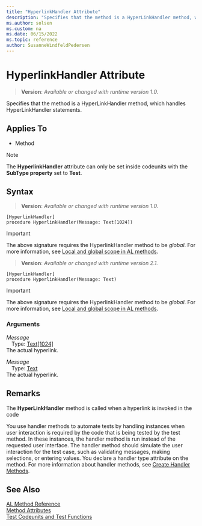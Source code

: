 ```yaml
---
title: "HyperlinkHandler Attribute"
description: "Specifies that the method is a HyperLinkHandler method, which handles HyperLinkHandler statements."
ms.author: solsen
ms.custom: na
ms.date: 06/15/2022
ms.topic: reference
author: SusanneWindfeldPedersen
---
```

[//]: # (START>DO_NOT_EDIT)
[//]: # (IMPORTANT:Do not edit any of the content between here and the END>DO_NOT_EDIT.)
[//]: # (Any modifications should be made in the .xml files in the ModernDev repo.)

# HyperlinkHandler Attribute
> **Version**: _Available or changed with runtime version 1.0._

Specifies that the method is a HyperLinkHandler method, which handles HyperLinkHandler statements.


## Applies To

- Method

> [!NOTE]
> The **HyperlinkHandler** attribute can only be set inside codeunits with the **SubType property** set to **Test**.

## Syntax


> **Version**: _Available or changed with runtime version 1.0._
```AL
[HyperlinkHandler]
procedure HyperlinkHandler(Message: Text[1024])
```
> [!IMPORTANT]
> The above signature requires the HyperlinkHandler method to be *global*. For more information, see [Local and global scope in AL methods](../devenv-al-methods.md%23local-and-global-scope).

> **Version**: _Available or changed with runtime version 2.1._
```AL
[HyperlinkHandler]
procedure HyperlinkHandler(Message: Text)
```
> [!IMPORTANT]
> The above signature requires the HyperlinkHandler method to be *global*. For more information, see [Local and global scope in AL methods](../devenv-al-methods.md%23local-and-global-scope).

### Arguments
*Message*  
&emsp;Type: [Text[1024]](../methods-auto/text/text-data-type.md)  
The actual hyperlink.  

*Message*  
&emsp;Type: [Text](../methods-auto/text/text-data-type.md)  
The actual hyperlink.  

[//]: # (IMPORTANT: END>DO_NOT_EDIT)

## Remarks

The **HyperLinkHandler** method is called when a hyperlink is invoked in the code

You use handler methods to automate tests by handling instances when user interaction is required by the code that is being tested by the test method. In these instances, the handler method is run instead of the requested user interface. The handler method should simulate the user interaction for the test case, such as validating messages, making selections, or entering values. You declare a handler type attribute on the method. For more information about handler methods, see [Create Handler Methods](../devenv-creating-handler-methods.md).

## See Also  
[AL Method Reference](../methods-auto/library.md)  
[Method Attributes](devenv-method-attributes.md)  
[Test Codeunits and Test Functions](../devenv-test-codeunits-and-test-methods.md)